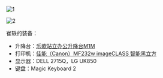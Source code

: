 ![1](https://i.imgur.com/9JFN68X.jpg)

![2](https://i.imgur.com/nShdPIF.jpg)

崔轶的装备：
<ul>
<li>升降台：<a href="https://item.jd.com/3973379.html">乐歌站立办公升降台M1M
</a></li>
<li>打印机：<a href="https://item.jd.com/4182530.html
">佳能（Canon）MF232w imageCLASS 智能黑立方</a></li>
<li>显示器：DELL 2715Q，LG UK850</li>
<li>键盘：Magic Keyboard 2</li>
</ul>
